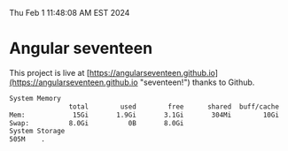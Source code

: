 Thu Feb  1 11:48:08 AM EST 2024

# Angular seventeen


This project is live at [https://angularseventeen.github.io](https://angularseventeen.github.io "seventeen!") thanks to Github.

```bash
System Memory
               total        used        free      shared  buff/cache   available
Mem:            15Gi       1.9Gi       3.1Gi       304Mi        10Gi        13Gi
Swap:          8.0Gi          0B       8.0Gi
System Storage
505M	.
```
